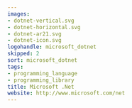 ```yaml
---
images:
- dotnet-vertical.svg
- dotnet-horizontal.svg
- dotnet-ar21.svg
- dotnet-icon.svg
logohandle: microsoft_dotnet
skipped: 2
sort: microsoft_dotnet
tags:
- programming_language
- programming_library
title: Microsoft .Net
website: http://www.microsoft.com/net
---
```

